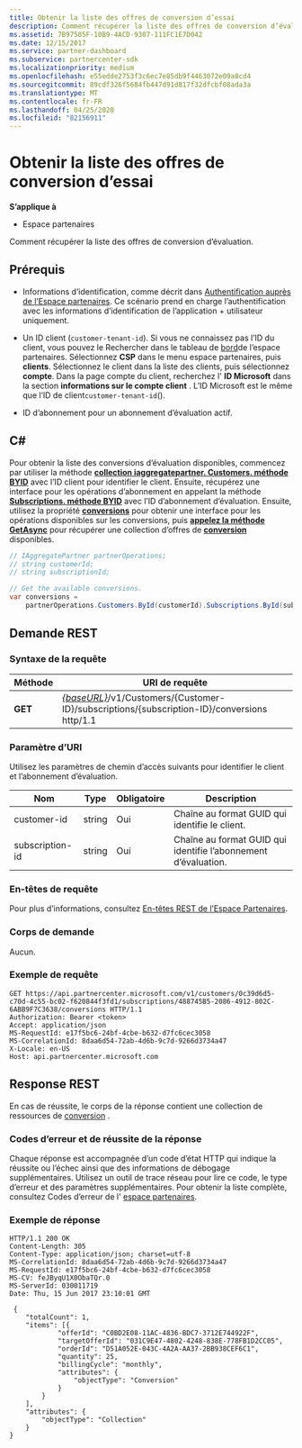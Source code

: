 ```yaml
---
title: Obtenir la liste des offres de conversion d’essai
description: Comment récupérer la liste des offres de conversion d’évaluation.
ms.assetid: 7B97505F-10B9-4ACD-9307-111FC1E7D042
ms.date: 12/15/2017
ms.service: partner-dashboard
ms.subservice: partnercenter-sdk
ms.localizationpriority: medium
ms.openlocfilehash: e55edde2753f3c6ec7e85db9f4463072e09a8cd4
ms.sourcegitcommit: 89cdf326f5684fb447d91d817f32dfcbf08ada3a
ms.translationtype: MT
ms.contentlocale: fr-FR
ms.lasthandoff: 04/25/2020
ms.locfileid: "82156911"
---
```

# <a name="get-a-list-of-trial-conversion-offers"></a>Obtenir la liste des offres de conversion d’essai

**S’applique à**

- Espace partenaires

Comment récupérer la liste des offres de conversion d’évaluation.

## <a name="prerequisites"></a>Prérequis

- Informations d’identification, comme décrit dans [Authentification auprès de l’Espace partenaires](partner-center-authentication.md). Ce scénario prend en charge l’authentification avec les informations d’identification de l’application + utilisateur uniquement.

- Un ID client (`customer-tenant-id`). Si vous ne connaissez pas l’ID du client, vous pouvez le Rechercher dans le tableau de [bord](https://partner.microsoft.com/dashboard)de l’espace partenaires. Sélectionnez **CSP** dans le menu espace partenaires, puis **clients**. Sélectionnez le client dans la liste des clients, puis sélectionnez **compte**. Dans la page compte du client, recherchez l' **ID Microsoft** dans la section **informations sur le compte client** . L’ID Microsoft est le même que l’ID de client`customer-tenant-id`().

- ID d’abonnement pour un abonnement d’évaluation actif.

## <a name="c"></a>C\#

Pour obtenir la liste des conversions d’évaluation disponibles, commencez par utiliser la méthode [**collection iaggregatepartner. Customers. méthode BYID**](https://docs.microsoft.com/dotnet/api/microsoft.store.partnercenter.customers.icustomercollection.byid) avec l’ID client pour identifier le client. Ensuite, récupérez une interface pour les opérations d’abonnement en appelant la méthode [**Subscriptions. méthode BYID**](https://docs.microsoft.com/dotnet/api/microsoft.store.partnercenter.customerusers.icustomerusercollection.byid) avec l’ID d’abonnement d’évaluation. Ensuite, utilisez la propriété [**conversions**](https://docs.microsoft.com/dotnet/api/microsoft.store.partnercenter.subscriptions.isubscription.conversions) pour obtenir une interface pour les opérations disponibles sur les conversions, puis [**appelez la méthode**](https://docs.microsoft.com/dotnet/api/microsoft.store.partnercenter.subscriptions.isubscriptionconversioncollection.get) [**GetAsync**](https://docs.microsoft.com/dotnet/api/microsoft.store.partnercenter.subscriptions.isubscriptionconversioncollection.getasync) pour récupérer une collection d’offres de [**conversion**](https://docs.microsoft.com/dotnet/api/microsoft.store.partnercenter.models.subscriptions.conversion) disponibles.

``` csharp
// IAggregatePartner partnerOperations;
// string customerId;
// string subscriptionId;

// Get the available conversions.
var conversions =
    partnerOperations.Customers.ById(customerId).Subscriptions.ById(subscriptionId).Conversions.Get();
```

## <a name="rest-request"></a>Demande REST

### <a name="request-syntax"></a>Syntaxe de la requête

| Méthode  | URI de requête                                                                                                                 |
|---------|-----------------------------------------------------------------------------------------------------------------------------|
| **GET** | [*{baseURL}*](partner-center-rest-urls.md)/v1/Customers/{Customer-ID}/subscriptions/{subscription-ID}/conversions http/1.1 |

### <a name="uri-parameter"></a>Paramètre d’URI

Utilisez les paramètres de chemin d’accès suivants pour identifier le client et l’abonnement d’évaluation.

| Nom            | Type   | Obligatoire | Description                                                     |
|-----------------|--------|----------|-----------------------------------------------------------------|
| customer-id     | string | Oui      | Chaîne au format GUID qui identifie le client.           |
| subscription-id | string | Oui      | Chaîne au format GUID qui identifie l’abonnement d’évaluation. |

### <a name="request-headers"></a>En-têtes de requête

Pour plus d’informations, consultez [En-têtes REST de l’Espace Partenaires](headers.md).

### <a name="request-body"></a>Corps de demande

Aucun.

### <a name="request-example"></a>Exemple de requête

```http
GET https://api.partnercenter.microsoft.com/v1/customers/0c39d6d5-c70d-4c55-bc02-f620844f3fd1/subscriptions/488745B5-2086-4912-802C-6ABB9F7C3638/conversions HTTP/1.1
Authorization: Bearer <token>
Accept: application/json
MS-RequestId: e17f5bc6-24bf-4cbe-b632-d7fc6cec3058
MS-CorrelationId: 8daa6d54-72ab-4d6b-9c7d-9266d3734a47
X-Locale: en-US
Host: api.partnercenter.microsoft.com
```

## <a name="rest-response"></a>Response REST

En cas de réussite, le corps de la réponse contient une collection de ressources de [conversion](conversions-resources.md#conversionresult) .

### <a name="response-success-and-error-codes"></a>Codes d’erreur et de réussite de la réponse

Chaque réponse est accompagnée d’un code d’état HTTP qui indique la réussite ou l’échec ainsi que des informations de débogage supplémentaires. Utilisez un outil de trace réseau pour lire ce code, le type d’erreur et des paramètres supplémentaires. Pour obtenir la liste complète, consultez Codes d’erreur de l' [espace partenaires](error-codes.md).

### <a name="response-example"></a>Exemple de réponse

```http
HTTP/1.1 200 OK
Content-Length: 305
Content-Type: application/json; charset=utf-8
MS-CorrelationId: 8daa6d54-72ab-4d6b-9c7d-9266d3734a47
MS-RequestId: e17f5bc6-24bf-4cbe-b632-d7fc6cec3058
MS-CV: feJByqU1X0ObaTQr.0
MS-ServerId: 030011719
Date: Thu, 15 Jun 2017 23:10:01 GMT

 {
    "totalCount": 1,
    "items": [{
            "offerId": "C0BD2E08-11AC-4836-BDC7-3712E744922F",
            "targetOfferId": "031C9E47-4802-4248-838E-778FB1D2CC05",
            "orderId": "D51A052E-043C-4A2A-AA37-2BB938CEF6C1",
            "quantity": 25,
            "billingCycle": "monthly",
            "attributes": {
                "objectType": "Conversion"
            }
        }
    ],
    "attributes": {
        "objectType": "Collection"
    }
}
```
